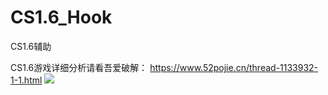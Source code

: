 # CS1.6_Hook
CS1.6辅助

CS1.6游戏详细分析请看吾爱破解： https://www.52pojie.cn/thread-1133932-1-1.html
![](https://attach.52pojie.cn/forum/202004/28/145508wk8rt2jk66cy8kxf.png)

